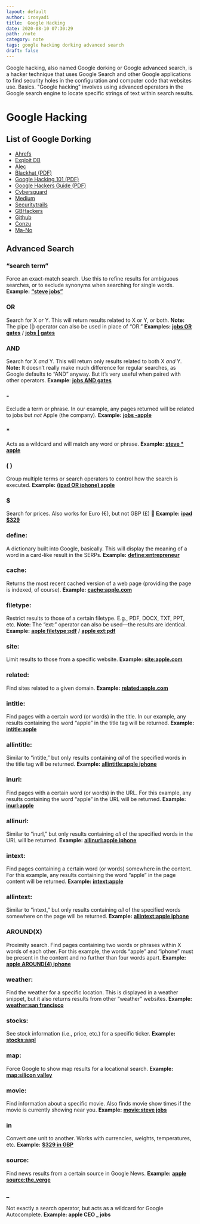 ```yaml
---
layout: default
author: irosyadi
title:  Google Hacking
date: 2020-08-10 07:30:29
path: /note
category: note
tags: google hacking dorking advanced search
draft: false
---
```


Google hacking, also named Google dorking or Google advanced search, is a hacker technique that uses Google Search and other Google applications to find security holes in the configuration and computer code that websites use.
Basics. "Google hacking" involves using advanced operators in the Google search engine to locate specific strings of text within search results.

# Google Hacking

## List of Google Dorking
- [Ahrefs](https://ahrefs.com/blog/google-advanced-search-operators/)
- [Exploit DB](https://www.exploit-db.com/google-hacking-database)
- [Alec](https://www.alec.fyi/dorking-how-to-find-anything-on-the-internet.html)
- [Blackhat (PDF)](https://www.blackhat.com/presentations/bh-europe-05/BH_EU_05-Long.pdf)
- [Google Hacking 101 (PDF)](https://www.oakton.edu/user/2/rjtaylor/cis101/Google%20Hacking%20101.pdf)
- [Google Hackers Guide (PDF)](https://doc.lagout.org/Others/The%20Google%20Hackers%20Guide%20v1.0.pdf)
- [Cybersguard](https://cybersguards.com/google-dorks-list-latest-sql-dorks-list-fresh-update/)
- [Medium](https://medium.com/nassec-cybersecurity-writeups/exploring-google-hacking-techniques-using-google-dork-6df5d79796cf)
- [Securitytrails](https://securitytrails.com/blog/google-hacking-techniques)
- [GBHackers](https://gbhackers.com/latest-google-dorks-list/)
- [Github](https://gist.github.com/stevenswafford/393c6ec7b5375d5e8cdc)
- [Conzu](https://www.conzu.de/en/google-dork-liste-2018-conzu/)
- [Ma-No](https://www.ma-no.org/en/security/google-hacking-secrets-the-hidden-codes-of-google)

## Advanced Search 

### **“search term”**
Force an exact-match search. Use this to refine results for ambiguous searches, or to exclude synonyms when searching for single words.
**Example:** **[“steve jobs”](https://www.google.com/search?&q=%22steve+jobs%22)**

### OR
Search for X *or* Y. This will return results related to X or Y, or both. **Note:** The pipe (|) operator can also be used in place of “OR.”
**Examples:** **[jobs OR gates](https://www.google.com/search?&q=jobs+OR+gates)** / **[jobs | gates](https://www.google.com/search?&q=jobs+%7C+gates)**

### AND
Search for X *and* Y. This will return only results related to both X *and* Y. **Note:** It doesn’t really make much difference for regular searches, as Google defaults to “AND” anyway. But it’s very useful when paired with other operators.
**Example**: **[jobs AND gates](https://www.google.com/search?&q=jobs+AND+gates)**

### -
Exclude a term or phrase. In our example, any pages returned will be related to jobs but *not* Apple (the company).
**Example:** **[jobs ‑apple](https://www.google.com/search?q=jobs+-apple)**

### *
Acts as a wildcard and will match any word or phrase.
**Example:** **[steve * apple](https://www.google.com/search?q=%22steve+*+apple)**

### ( )
Group multiple terms or search operators to control how the search is executed.
**Example:** **[(ipad OR iphone) apple](https://www.google.com/search?q=%28ipad+OR+iphone%29+apple)**

### $
Search for prices. Also works for Euro (€), but not GBP (£) 🙁
**Example:** **[ipad $329](https://www.google.com/search?q=ipad+%24329)**

### define:
A dictionary built into Google, basically. This will display the meaning of a word in a card-like result in the SERPs.
**Example:** **[define:entrepreneur](https://www.google.com/search?q=define%3Aentrepreneur)**

### cache:
Returns the most recent cached version of a web page (providing the page is indexed, of course).
**Example:** **[cache:apple.com](https://webcache.googleusercontent.com/search?q=cache%3Aapple.com)**

### filetype:
Restrict results to those of a certain filetype. E.g., PDF, DOCX, TXT, PPT, etc. **Note:** The “ext:” operator can also be used—the results are identical.
**Example:** **[apple filetype:pdf](https://www.google.com/search?q=apple+filetype%3Apdf)** / **[apple ext:pdf](https://www.google.com/search?q=apple+ext%3Apdf)**

### site:
Limit results to those from a specific website.
**Example:** **[site:apple.com](https://www.google.com/search?q=site%3Aapple.com)**

### related:
Find sites related to a given domain.
**Example:** **[related:apple.com](https://www.google.com/search?q=related%3Aapple.com)**

### intitle:
Find pages with a certain word (or words) in the title. In our example, any results containing the word “apple” in the title tag will be returned.
**Example:** **[intitle:apple](https://www.google.com/search?q=intitle%3Aapple)**

### allintitle:
Similar to “intitle,” but only results containing *all* of the specified words in the title tag will be returned.
**Example:** **[allintitle:apple iphone](https://www.google.com/search?q=allintitle%3Aapple+iphone)**

### inurl:
Find pages with a certain word (or words) in the URL. For this example, any results containing the word “apple” in the URL will be returned.
**Example:** **[inurl:apple](https://www.google.com/search?q=inurl%3Aapple)**

### allinurl:
Similar to “inurl,” but only results containing *all* of the specified words in the URL will be returned.
**Example:** **[allinurl:apple iphone](https://www.google.com/search?q=allinurl%3Aapple+iphone)**

### intext:
Find pages containing a certain word (or words) somewhere in the content. For this example, any results containing the word “apple” in the page content will be returned.
**Example:** **[intext:apple](https://www.google.com/search?q=intext%3Aapple)**

### allintext:
Similar to “intext,” but only results containing *all* of the specified words somewhere on the page will be returned.
**Example:** **[allintext:apple iphone](https://www.google.com/search?q=allintext%3Aapple+iphone)**

### AROUND(X)
Proximity search. Find pages containing two words or phrases within X words of each other. For this example, the words “apple” and “iphone” must be present in the content and no further than four words apart.
**Example:** **[apple AROUND(4) iphone](https://www.google.com/search?q=apple+AROUND(4))**

### weather:
Find the weather for a specific location. This is displayed in a weather snippet, but it also returns results from other “weather” websites.
**Example:** **[weather:san francisco](https://www.google.com/search?q=weather%3Asan+francisco)**

### stocks:
See stock information (i.e., price, etc.) for a specific ticker.
**Example:** **[stocks:aapl](https://www.google.com/search?q=stocks%3Aaapl)**

### map:
Force Google to show map results for a locational search.
**Example:** **[map:silicon valley](https://www.google.com/search?q=map%3Asilicon+valley)**

### movie:
Find information about a specific movie. Also finds movie show times if the movie is currently showing near you.
**Example:** **[movie:steve jobs](https://www.google.com/search?q=movie%3Asteve+jobs)**

### in
Convert one unit to another. Works with currencies, weights, temperatures, etc.
**Example:** **[$329 in GBP](https://www.google.com/search?q=%24329+in+GBP)**

### source:
Find news results from a certain source in Google News.
**Example:** **[apple source:the_verge](https://www.google.com/search?q=apple+source%3Athe_verge&tbm=nws)**

### _
Not exactly a search operator, but acts as a wildcard for Google Autocomplete.
**Example: apple CEO _ jobs**
<!--stackedit_data:
eyJoaXN0b3J5IjpbMTUzMzc3NzQ1MV19
-->